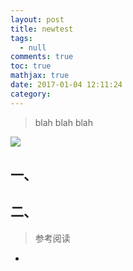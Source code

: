 ```yaml
---
layout: post
title: newtest
tags:
  - null
comments: true
toc: true
mathjax: true
date: 2017-01-04 12:11:24
category:
---
```


<!-- HTML -->
<blockquote class="blockquote-center">blah blah blah</blockquote>

<img src="/image-url" class="full-image" />



<!--more-->

## 一、

## 二、

> 参考阅读
- []()